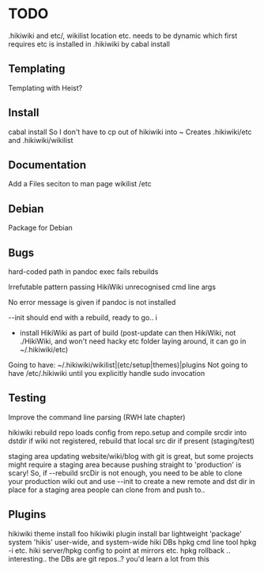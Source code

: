 # TODO


.hikiwiki and etc/, wikilist location etc. needs to be dynamic
    which first requires etc is installed in .hikiwiki by cabal install

## Templating

Templating with Heist?


## Install

cabal install
    So I don't have to cp out of hikiwiki into ~
    Creates .hikiwiki/etc and .hikiwiki/wikilist


## Documentation

Add a Files seciton to man page
  wikilist
  /etc


## Debian

Package for Debian


## Bugs

hard-coded path in pandoc exec fails rebuilds

Irrefutable pattern passing HikiWiki unrecognised cmd line args

No error message is given if pandoc is not installed

--init should end with a rebuild, ready to go..
i
- install HikiWiki as part of build
  (post-update can then HikiWiki, not ./HikiWiki, and
   won't need hacky etc folder laying around, it can go in ~/.hikiwiki/etc)

Going to have:
  ~/.hikiwiki/wikilist|(etc/setup|themes)|plugins
Not going to have /etc/.hikiwiki until you explicitly handle sudo invocation


## Testing

Improve the command line parsing (RWH late chapter)

hikiwiki rebuild repo
  loads config from repo.setup and compile srcdir into dstdir
  if wiki not registered, rebuild that local src dir if present (staging/test)

staging area
  updating website/wiki/blog with git is great, but some projects might
    require a staging area because pushing straight to 'production' is scary!
  So, if --rebuild srcDir is not enough, you need to be able to clone your
    production wiki out and use --init to create a new remote and dst dir in
    place for a staging area people can clone from and push to..



## Plugins

hikiwiki theme install foo
hikiwiki plugin install bar
  lightweight 'package' system
    'hikis'
    user-wide, and system-wide hiki DBs
    hpkg cmd line tool hpkg -i etc.
    hiki server/hpkg config to point at mirrors etc.
    hpkg rollback .. interesting.. the DBs are git repos..?
    you'd learn a lot from this










